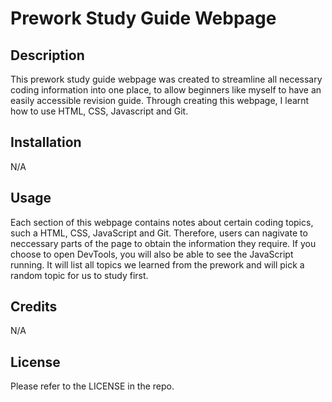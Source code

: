 # Prework Study Guide Webpage

## Description

This prework study guide webpage was created to streamline all necessary coding information into one place, to allow beginners like myself to have an easily accessible revision guide. Through creating this webpage, I learnt how to use HTML, CSS, Javascript and Git.


## Installation

N/A

## Usage

Each section of this webpage contains notes about certain coding topics, such a HTML, CSS, JavaScript and Git. Therefore, users can nagivate to neccessary parts of the page to obtain the information they require. If you choose to open DevTools, you will also be able to see the JavaScript running. It will list all topics we learned from the prework and will pick a random topic for us to study first.

## Credits

N/A

## License

Please refer to the LICENSE in the repo.

